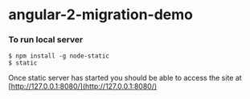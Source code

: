 # angular-2-migration-demo

### To run local server

    $ npm install -g node-static
    $ static

Once static server has started you should be able to access the site at [http://127.0.0.1:8080/](http://127.0.0.1:8080/)
